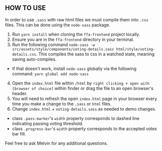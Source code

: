 ## HOW TO USE
  In order to use `.sass` with raw html files we must compile them into `.css` files. This can be done using the `node-sass` package.
1. Run `yarn install` when cloning the `ffa-frontend` project locally.
2. Ensure you are in the `ffa-frontend` directory in your terminal.
3. Run the following command `node-sass -w src/assets/style/components/voting-details.sass html/style/voting-details.css`. This compiles the sass to css in a watched state, meaning saving auto-compiles.
 * If that doesn't work, install `node-sass` globally via the following command: `yarn global add node-sass`
4. Open the `index.html` file within `/html` by `right clicking + open with [browser of choice]` within finder or drag the file to an open browser's header.
5. You will need to refresh the open `index.html` page in your browser every time you make a change to the `.sass` or `html` files.
6. Change `index.html` + `voting-details.sass` as needed to demo changes.
  * class `.pass-marker`'s `width` property corresponds to dashed line indicating passing voting threshold. 
  * class `.progress-bar`'s `width` property corresponds to the accepted votes bar fill.

Feel free to ask Melvin for any additional questions.
